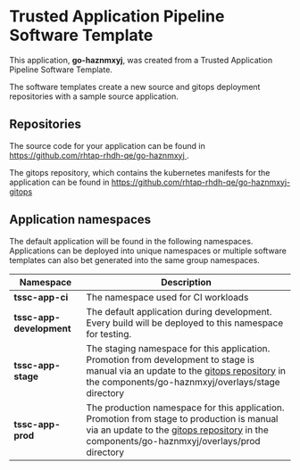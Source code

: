# Trusted Application Pipeline Software Template

This application, **go-haznmxyj**, was created from a Trusted Application Pipeline Software Template.

The software templates create a new source and gitops deployment repositories with a sample source application. 

## Repositories

The source code for your application can be found in [https://github.com/rhtap-rhdh-qe/go-haznmxyj ](https://github.com/rhtap-rhdh-qe/go-haznmxyj ).
 
The gitops repository, which contains the kubernetes manifests for the application can be found in 
[https://github.com/rhtap-rhdh-qe/go-haznmxyj-gitops ](https://github.com/rhtap-rhdh-qe/go-haznmxyj-gitops ) 

## Application namespaces 

The default application will be found in the following namespaces. Applications can be deployed into unique namespaces or multiple software templates can also bet generated into the same group namespaces.  

|  Namespace   |  Description   |  
| -------- | -------- |
| **tssc-app-ci** | The namespace used for CI workloads |
| **tssc-app-development** | The default application during development. Every build will be deployed to this namespace for testing. |
| **tssc-app-stage** | The staging namespace for this application. Promotion from development to stage is manual via an update to the [gitops repository](https://github.com/rhtap-rhdh-qe/go-haznmxyj-gitops ) in the components/go-haznmxyj/overlays/stage directory |
| **tssc-app-prod** | The production namespace for this application. Promotion from stage to production is manual via an update to the [gitops repository](https://github.com/rhtap-rhdh-qe/go-haznmxyj-gitops ) in the components/go-haznmxyj/overlays/prod directory |